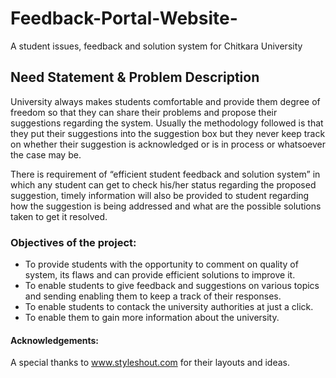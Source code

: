 # Feedback-Portal-Website-
A student issues, feedback and solution system for Chitkara University

## Need Statement & Problem Description

University always makes students comfortable and provide them degree of freedom so that they can share their problems and propose their suggestions regarding the system. Usually the methodology followed is that they put their suggestions into the suggestion box but they never keep track on whether their suggestion is acknowledged or is in process or whatsoever the case may be.

There is requirement of “efficient student feedback and solution system” in which any student can get to check his/her status regarding the proposed suggestion, timely information will also be provided to student regarding how the suggestion is being addressed and what are the possible solutions taken to get it resolved.

### Objectives of the project:

* To provide students with the opportunity to comment on quality of system, its flaws and can provide efficient solutions to improve it.
* To enable students to give feedback and suggestions on various topics and sending enabling them to keep a track of their responses.
* To enable students to contack the university authorities at just a click.
* To enable them to gain more information about the university.

#### Acknowledgements:

A special thanks to www.styleshout.com for their layouts and ideas.
